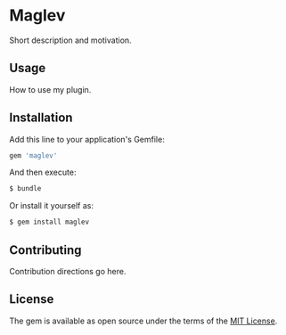 # Maglev
Short description and motivation.

## Usage
How to use my plugin.

## Installation
Add this line to your application's Gemfile:

```ruby
gem 'maglev'
```

And then execute:
```bash
$ bundle
```

Or install it yourself as:
```bash
$ gem install maglev
```

## Contributing
Contribution directions go here.

## License
The gem is available as open source under the terms of the [MIT License](https://opensource.org/licenses/MIT).
